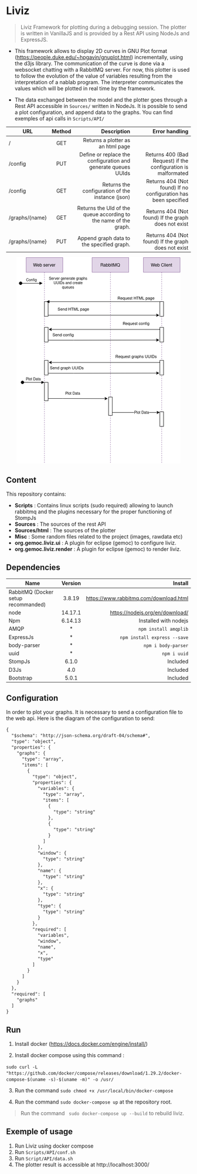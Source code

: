 # Liviz

> Liviz Framework for plotting during a debugging session. The plotter is written in VanillaJS and is provided by a Rest API using NodeJs and ExpressJS.

 * This framework allows to display 2D curves in GNU Plot format (https://people.duke.edu/~hpgavin/gnuplot.html) incrementally, using the d3js library. The communication of the curve is done via a websocket chatting with a RabbitMQ server. For now, this plotter is used to follow the evolution of the value of variables resulting from the interpretation of a nablab program. The interpreter communicates the values which will be plotted in real time by the framework. 

 * The data exchanged between the model and the plotter goes through a Rest API accessible in ```Sources/``` written in NodeJs. It is possible to send a plot configuration, and append data to the graphs. You can find exemples of api calls in ```Scripts/API/```

 | **URL**        |  **Method**           | **Description**  | **Error handling**|
| ------------- |:-------------:| -----:|-----:|
| /    | GET | Returns a plotter as an html page |
| /config | PUT | Define or replace the configuration and generate queues UUIds | Returns 400 (Bad Request) if the configuration is malformated
| /config | GET | Returns the configuration of the instance (json) | Returns 404 (Not found) If no configuration has been specified 
| /graphs/{name} | GET | Returns the UId of the queue according to the name of the graph. | Returns 404 (Not found) If the graph does not exist 
| /graphs/{name} | PUT | Append graph data to the specified graph.|  Returns 404 (Not found) If the graph does not exist 

<p align="center" width="100%">
    <img src="Misc/sequence.png">
</p>
 
## Content

This repository contains: 

* **Scripts** : Contains linux scripts (sudo required) allowing to launch rabbitmq and the plugins necessary for the proper functioning of StompJs
* **Sources** : The sources of the rest API
* **Sources/html** : The sources of the plotter
* **Misc** : Some random files related to the project (images, rawdata etc)
* **org.gemoc.liviz.ui** : A plugin for eclipse (gemoc) to configure liviz.
* **org.gemoc.liviz.render** : A plugin for eclipse (gemoc) to render liviz.

## Dependencies
 
 | Name        | Version           | Install  |
| ------------- |:-------------:| -----:|
| RabbitMQ (Docker setup recommanded)      | 3.8.19 | https://www.rabbitmq.com/download.html |
| node | 14.17.1 | https://nodejs.org/en/download/ |
| Npm | 6.14.13 | Installed with nodejs |
| AMQP | *     |   ```npm install amqplib``` |
| ExpressJs | * | ```npm install express --save``` |
| body-parser | * | ```npm i body-parser``` |
| uuid | * | ```npm i uuid``` |
| StompJs      | 6.1.0      |   Included |
| D3Js | 4.0 | Included |
| Bootstrap | 5.0.1 | Included |



## Configuration

In order to plot your graphs. It is necessary to send a configuration file to the web api. Here is the diagram of the configuration to send: 

``` 
{
  "$schema": "http://json-schema.org/draft-04/schema#",
  "type": "object",
  "properties": {
    "graphs": {
      "type": "array",
      "items": [
        {
          "type": "object",
          "properties": {
            "variables": {
              "type": "array",
              "items": [
                {
                  "type": "string"
                },
                {
                  "type": "string"
                }
              ]
            },
            "window": {
              "type": "string"
            },
            "name": {
              "type": "string"
            },
            "x": {
              "type": "string"
            },
            "type": {
              "type": "string"
            }
          },
          "required": [
            "variables",
            "window",
            "name",
            "x",
            "type"
          ]
        }
      ]
    }
  },
  "required": [
    "graphs"
  ]
}
```

## Run

1. Install docker (https://docs.docker.com/engine/install/)


2. Install docker compose using this command :

```sudo curl -L "https://github.com/docker/compose/releases/download/1.29.2/docker-compose-$(uname -s)-$(uname -m)" -o /usr/```

3. Run the command ```sudo chmod +x /usr/local/bin/docker-compose```

4. Run the command ``` sudo docker-compose up ``` at the repository root.

>  Run the command ``` sudo docker-compose up --build``` to rebuild liviz.


## Exemple of usage

1. Run Liviz using docker compose
4. Run ```Scripts/API/conf.sh```
5. Run ```Script/API/data.sh ```
6. The plotter result is accessible at  http://localhost:3000/
